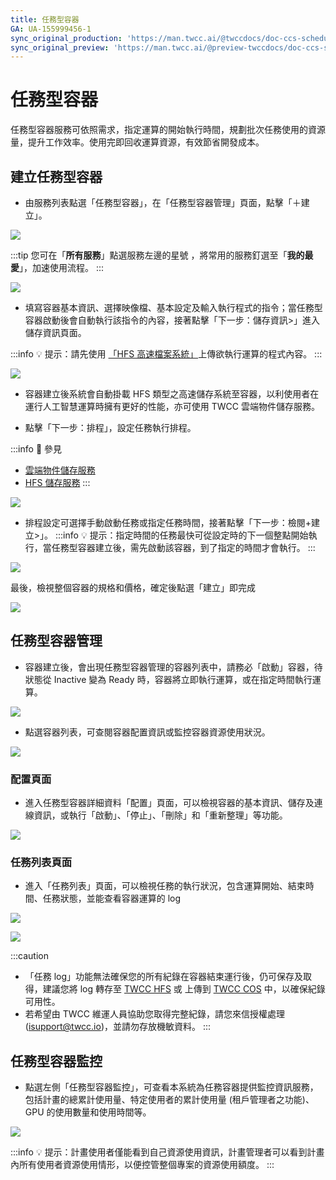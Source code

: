 ```yaml
---
title: 任務型容器
GA: UA-155999456-1
sync_original_production: 'https://man.twcc.ai/@twccdocs/doc-ccs-scheduled-main-zh'
sync_original_preview: 'https://man.twcc.ai/@preview-twccdocs/doc-ccs-scheduled-main-zh'
---
```



# 任務型容器

任務型容器服務可依照需求，指定運算的開始執行時間，規劃批次任務使用的資源量，提升工作效率。使用完即回收運算資源，有效節省開發成本。

## 建立任務型容器

* 由服務列表點選「任務型容器」，在「任務型容器管理」頁面，點擊「＋建立」。

![](https://cos.twcc.ai/SYS-MANUAL/uploads/upload_7f595947850ed201ee76b916360e797a.png)


:::tip
您可在「**所有服務**」點選服務左邊的星號 <i class="fa fa-star-o" aria-hidden="true"></i>，將常用的服務釘選至「**我的最愛**」，加速使用流程。
:::

![](https://cos.twcc.ai/SYS-MANUAL/uploads/upload_df526f70a917c5498d551513a1590b7d.png)


* 填寫容器基本資訊、選擇映像檔、基本設定及輸入執行程式的指令；當任務型容器啟動後會自動執行該指令的內容，接著點擊「下一步：儲存資訊>」進入儲存資訊頁面。

:::info
:bulb: 提示：請先使用 [「HFS 高速檔案系統」](hfs/overview.md)上傳欲執行運算的程式內容。
:::

![](https://cos.twcc.ai/SYS-MANUAL/uploads/upload_f06710efd7d9ee81c80149fc11b663bb.png)



* 容器建立後系統會自動掛載 HFS 類型之高速儲存系統至容器，以利使用者在運行人工智慧運算時擁有更好的性能，亦可使用 TWCC 雲端物件儲存服務。

* 點擊「下一步：排程」，設定任務執行排程。

:::info 
:book: 參見
* [雲端物件儲存服務](cos/overview.md)
* [HFS 儲存服務](hfs/overview.md)
:::

![](https://cos.twcc.ai/SYS-MANUAL/uploads/upload_1b2b5540a2ac2d584332e9ad1b96cf74.png)


* 排程設定可選擇手動啟動任務或指定任務時間，接著點擊「下一步：檢閱+建立>」。
:::info
:bulb: 提示：指定時間的任務最快可從設定時的下一個整點開始執行，當任務型容器建立後，需先啟動該容器，到了指定的時間才會執行。
:::

![](https://cos.twcc.ai/SYS-MANUAL/uploads/upload_319cb64dd16ad5227988135ad4b574f7.png)


最後，檢視整個容器的規格和價格，確定後點選「建立」即完成

![](https://cos.twcc.ai/SYS-MANUAL/uploads/upload_5297c91803fa85a421c7fa7d3e6ac9eb.png)



## 任務型容器管理
* 容器建立後，會出現任務型容器管理的容器列表中，請務必「啟動」容器，待狀態從 Inactive 變為 Ready 時，容器將立即執行運算，或在指定時間執行運算。

![](https://cos.twcc.ai/SYS-MANUAL/uploads/upload_b3d31b1f4dc578713d6902ba76ca8425.png)


* 點選容器列表，可查閱容器配置資訊或監控容器資源使用狀況。

![](https://cos.twcc.ai/SYS-MANUAL/uploads/upload_1707082b19e4a47755d9693e32ba9ce9.png)


### 配置頁面

* 進入任務型容器詳細資料「配置」頁面，可以檢視容器的基本資訊、儲存及連線資訊，或執行「啟動」、「停止」、「刪除」和「重新整理」等功能。

![](https://cos.twcc.ai/SYS-MANUAL/uploads/upload_06459c429abe3cea660dbd0d7a931bdb.png)


### 任務列表頁面

* 進入「任務列表」頁面，可以檢視任務的執行狀況，包含運算開始、結束時間、任務狀態，並能查看容器運算的 log

![](https://cos.twcc.ai/SYS-MANUAL/uploads/upload_930e313952a21c943d655cc296e0e159.png)


![](https://cos.twcc.ai/SYS-MANUAL/uploads/upload_f64b3640255755955947cdfba9fa7f5b.png)

:::caution
- 「任務 log」功能無法確保您的所有紀錄在容器結束運行後，仍可保存及取得，建議您將 log 轉存至 [TWCC HFS](hfs/overview.md) 或 上傳到 [TWCC COS](cos/overview.md) 中，以確保紀錄可用性。
- 若希望由 TWCC 維運人員協助您取得完整紀錄，請您來信授權處理 (isupport@twcc.io)，並請勿存放機敏資料。
:::


## 任務型容器監控
* 點選左側「任務型容器監控」，可查看本系統為任務容器提供監控資訊服務，包括計畫的總累計使用量、特定使用者的累計使用量 (租戶管理者之功能)、GPU 的使用數量和使用時間等。

![](https://cos.twcc.ai/SYS-MANUAL/uploads/upload_0589df1ee84336ba157b29c7a4c068e4.png)


:::info
:bulb: 提示：計畫使用者僅能看到自己資源使用資訊，計畫管理者可以看到計畫內所有使用者資源使用情形，以便控管整個專案的資源使用額度。
:::
